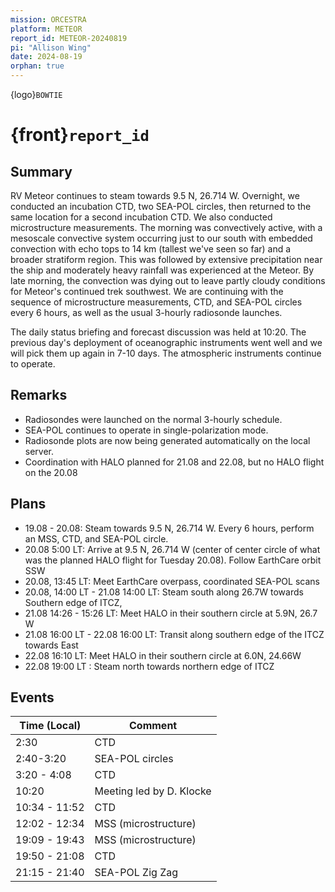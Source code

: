 ```yaml
---
mission: ORCESTRA
platform: METEOR
report_id: METEOR-20240819
pi: "Allison Wing"
date: 2024-08-19
orphan: true
---
```


{logo}`BOWTIE`

# {front}`report_id`

## Summary

RV Meteor continues to steam towards 9.5 N, 26.714 W. Overnight, we conducted an incubation CTD, two SEA-POL circles, then returned to the same location for a second incubation CTD. We also conducted microstructure measurements. The morning was convectively active, with a mesoscale convective system occurring just to our south with embedded convection with echo tops to 14 km (tallest we've seen so far) and a broader stratiform region. This was followed by extensive precipitation near the ship and moderately heavy rainfall was experienced at the Meteor. By late morning, the convection was dying out to leave partly cloudy conditions for Meteor's continued trek southwest. We are continuing with the sequence of microstructure measurements, CTD, and SEA-POL circles every 6 hours, as well as the usual 3-hourly radiosonde launches.  

The daily status briefing and forecast discussion was held at 10:20. The previous day's deployment of oceanographic instruments went well and we will pick them up again in 7-10 days. The atmospheric instruments continue to operate.  

## Remarks

- Radiosondes were launched on the normal 3-hourly schedule. 
- SEA-POL continues to operate in single-polarization mode.
- Radiosonde plots are now being generated automatically on the local server.
- Coordination with HALO planned for 21.08 and 22.08, but no HALO flight on the 20.08

## Plans

- 19.08 - 20.08: Steam towards 9.5 N, 26.714 W. Every 6 hours, perform an MSS, CTD, and SEA-POL circle.
- 20.08 5:00 LT: Arrive at 9.5 N, 26.714 W (center of center circle of what was the planned HALO flight for Tuesday 20.08). Follow EarthCare orbit SSW
- 20.08, 13:45 LT: Meet EarthCare overpass, coordinated SEA-POL scans
- 20.08, 14:00 LT - 21.08 14:00 LT: Steam south along 26.7W towards Southern edge of ITCZ, 
- 21.08 14:26 - 15:26 LT: Meet HALO in their southern circle at 5.9N, 26.7 W
- 21.08 16:00 LT - 22.08 16:00 LT: Transit along southern edge of the ITCZ towards East
- 22.08 16:10 LT: Meet HALO in their southern circle at 6.0N, 24.66W
- 22.08 19:00 LT : Steam north towards northern edge of ITCZ 

## Events

Time (Local) | Comment
---- | ----
2:30 |CTD
2:40-3:20 | SEA-POL circles
3:20 - 4:08 | CTD
10:20 | Meeting led by D. Klocke
10:34 - 11:52 | CTD
12:02 - 12:34 | MSS (microstructure)
19:09 - 19:43 | MSS (microstructure)
19:50 - 21:08 | CTD
21:15 - 21:40 | SEA-POL Zig Zag


